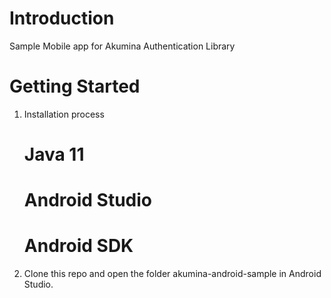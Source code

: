 # Introduction 
Sample Mobile app for Akumina Authentication Library 


# Getting Started
1.	Installation process 
    # Java 11
    # Android Studio
    # Android SDK
     
2. Clone this repo and open the folder akumina-android-sample in Android Studio. 
